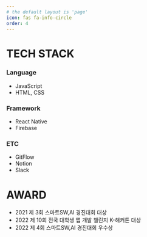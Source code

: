 ```yaml
---
# the default layout is 'page'
icon: fas fa-info-circle
order: 4
---
```


<!-- > Add Markdown syntax content to file `_tabs/about.md`{: .filepath } and it will show up on this page.
{: .prompt-tip } -->

# TECH STACK

### Language

- JavaScript
- HTML, CSS

### Framework

- React Native
- Firebase

### ETC

- GitFlow
- Notion
- Slack


# AWARD

- 2021 제 3회 스마트SW,AI 경진대회 대상
- 2022 제 10회 전국 대학생 앱 개발 챌린지 K-해커톤 대상
- 2022 제 4회 스마트SW,AI 경진대회 우수상
